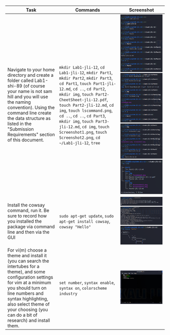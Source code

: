 |Task|Commands|Screenshot|
|--|--|--|
|Navigate to your home directory and create a folder called Lab1-shi-89 (of course your name is not sam hill and you will use the naming convention). Using the command line create the data structure as listed in the "Submission Requirements" section of this document.|`mkdir Lab1-jli-12`, `cd Lab1-jli-12`, `mkdir Part1`, `mkdir Part2`, `mkdir Part3`, `cd Part1`, `touch Part1-jli-12.md`, `cd ..`, `cd Part2`, `mkdir img`, `touch Part2-CheetSheet-jli-12.pdf`, `touch Part2-jli-12.md`, `cd img`, `touch lscommand.png`, `cd ..`, `cd ..`, `cd Part3`, `mkdir img`, `touch Part3-jli-12.md`, `cd img`, `touch Screenshot1.png`, `touch Screenshot2.png`, `cd ~/Lab1-jli-12`, `tree`|![](img/Part3ScreenShot1.png)![](img/Part3ScreenShot2.png)![](img/Part3ScreenShot3.png)![](img/tree.png)|
|Install the cowsay command, run it. Be sure to record how you installed the package via command line and then via the GUI|`sudo apt-get update`, `sudo apt-get install cowsay`, `cowsay "Hello"`|![](img/update.png)![](img/install%20cowsay.png)![](img/cowsay%20hello.png)|
|For vi(m) choose a theme and install it (you can search the intertubes for a theme), and some configuration settings for vim at a minimum you should turn on line numbers and syntax highlighting, also select theme of your choosing (you can do a bit of research) and install them.|`set number`, `syntax enable`, `syntax on`, `colorscheme industry`|![](img/vimrc.png)|